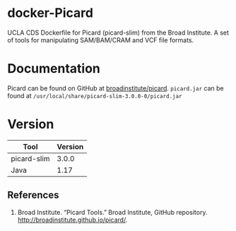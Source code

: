 # docker-Picard
UCLA CDS Dockerfile for Picard (picard-slim) from the Broad Institute. A set of tools for manipulating SAM/BAM/CRAM and VCF file formats.

# Documentation

Picard can be found on GitHub at [broadinstitute/picard](https://github.com/broadinstitute/picard).
`picard.jar` can be found at `/usr/local/share/picard-slim-3.0.0-0/picard.jar`

# Version
| Tool | Version |
|------|---------|
| picard-slim | 3.0.0 |
| Java | 1.17 |

## References

1. Broad Institute. “Picard Tools.” Broad Institute, GitHub repository. http://broadinstitute.github.io/picard/.
